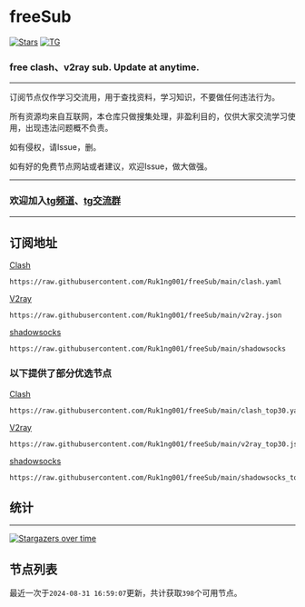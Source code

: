 # freeSub
[![Stars](https://img.shields.io/github/stars/Ruk1ng001/freeSub)](https://github.com/Ruk1ng001/freeSub/stargazers)
[![TG](https://img.shields.io/badge/Telegram-gray?logo=Telegram)](https://t.me/Ruk1ng001)
### free clash、v2ray sub. Update at anytime.

---

订阅节点仅作学习交流用，用于查找资料，学习知识，不要做任何违法行为。

所有资源均来自互联网，本仓库只做搜集处理，非盈利目的，仅供大家交流学习使用，出现违法问题概不负责。

如有侵权，请Issue，删。

如有好的免费节点网站或者建议，欢迎Issue，做大做强。

---

### 欢迎加入[tg频道](https://t.me/Ruk1ng001)、[tg交流群](https://t.me/+-e-b04EE5Cw2NmU1)

---

## 订阅地址
[Clash](https://raw.githubusercontent.com/Ruk1ng001/freeSub/main/clash.yaml)
```
https://raw.githubusercontent.com/Ruk1ng001/freeSub/main/clash.yaml
```
[V2ray](https://raw.githubusercontent.com/Ruk1ng001/freeSub/main/v2ray.json)
```
https://raw.githubusercontent.com/Ruk1ng001/freeSub/main/v2ray.json
```
[shadowsocks](https://raw.githubusercontent.com/Ruk1ng001/freeSub/main/shadowsocks)
```
https://raw.githubusercontent.com/Ruk1ng001/freeSub/main/shadowsocks
```
### 以下提供了部分优选节点

[Clash](https://raw.githubusercontent.com/Ruk1ng001/freeSub/main/clash_top30.yaml)
```
https://raw.githubusercontent.com/Ruk1ng001/freeSub/main/clash_top30.yaml
```
[V2ray](https://raw.githubusercontent.com/Ruk1ng001/freeSub/main/v2ray_top30.json)
```
https://raw.githubusercontent.com/Ruk1ng001/freeSub/main/v2ray_top30.json
```
[shadowsocks](https://raw.githubusercontent.com/Ruk1ng001/freeSub/main/shadowsocks_top30)
```
https://raw.githubusercontent.com/Ruk1ng001/freeSub/main/shadowsocks_top30
```

## 统计

---

[![Stargazers over time](https://starchart.cc/Ruk1ng001/freeSub.svg)](https://starchart.cc/Ruk1ng001/freeSub)

## 节点列表

最近一次于`2024-08-31 16:59:07`更新，共计获取`398`个可用节点。
